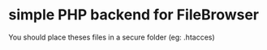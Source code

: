 simple PHP backend for FileBrowser
==

You should place theses files in a secure folder (eg: .htacces)